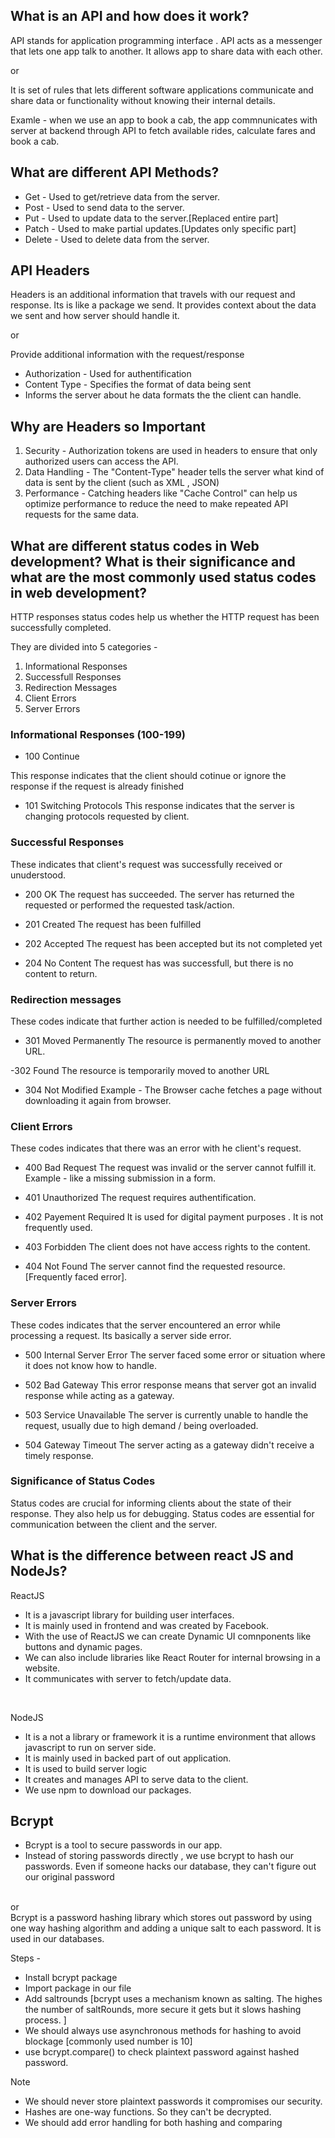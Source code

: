 ## What is an API and how does it work?

API stands for application programming interface . API acts as a messenger that lets one app talk to another. It allows app to share data with each other.

or

It is set of rules that lets different software applications communicate and share data or functionality without knowing their internal details.

Examle - when we use an app to book a cab, the app commnunicates with server at backend through API to fetch available rides, calculate fares and book a cab.

## What are different API Methods?

- Get - Used to get/retrieve data from the server.
- Post - Used to send data to the server.
- Put - Used to update data to the server.[Replaced entire part]
- Patch - Used to make partial updates.[Updates only specific part]
- Delete - Used to delete data from the server.

## API Headers

Headers is an additional information that travels with our request and response. Its is like a package we send. It provides context about the data we sent and how server should handle it.

or

Provide additional information with the request/response

- Authorization - Used for authentification
- Content Type - Specifies the format of data being sent
- Informs the server about he data formats the the client can handle.

## Why are Headers so Important

1. Security - Authorization tokens are used in headers to ensure that only authorized users can access the API.
2. Data Handling - The "Content-Type" header tells the server what kind of data is sent by the client (such as XML , JSON)
3. Performance - Catching headers like "Cache Control" can help us optimize performance to reduce the need to make repeated API requests for the same data.

## ⁠What are different status codes in Web development? What is their significance and what are the most commonly used status codes in web development?

HTTP responses status codes help us whether the HTTP request has been successfully completed.

They are divided into 5 categories -

1. Informational Responses
2. Successfull Responses
3. Redirection Messages
4. Client Errors
5. Server Errors

### Informational Responses (100-199)

- 100 Continue

This response indicates that the client should cotinue or ignore the response if the request is already finished

- 101 Switching Protocols
  This response indicates that the server is changing protocols requested by client.

### Successful Responses

These indicates that client's request was successfully received or unuderstood.

- 200 OK
  The request has succeeded. The server has returned the requested or performed the requested task/action.

- 201 Created
  The request has been fulfilled

- 202 Accepted
  The request has been accepted but its not completed yet

- 204 No Content
  The request has was successfull, but there is no content to return.

### Redirection messages

These codes indicate that further action is needed to be fulfilled/completed

- 301 Moved Permanently
  The resource is permanently moved to another URL.

-302 Found
The resource is temporarily moved to another URL

- 304 Not Modified
  Example - The Browser cache fetches a page without downloading it again from browser.

### Client Errors

These codes indicates that there was an error with he client's request.

- 400 Bad Request
  The request was invalid or the server cannot fulfill it.
  Example - like a missing submission in a form.

- 401 Unauthorized
  The request requires authentification.

- 402 Payement Required
  It is used for digital payment purposes . It is not frequently used.

- 403 Forbidden
  The client does not have access rights to the content.

- 404 Not Found
  The server cannot find the requested resource.[Frequently faced error].

### Server Errors

These codes indicates that the server encountered an error while processing a request. Its basically a server side error.

- 500 Internal Server Error
  The server faced some error or situation where it does not know how to handle.

- 502 Bad Gateway
  This error response means that server got an invalid response while acting as a gateway.

- 503 Service Unavailable
  The server is currently unable to handle the request, usually due to high demand / being overloaded.

- 504 Gateway Timeout
  The server acting as a gateway didn't receive a timely response.

### Significance of Status Codes

Status codes are crucial for informing clients about the state of their response.
They also help us for debugging.
Status codes are essential for communication between the client and the server. 


## What is the difference between react JS and NodeJs?

ReactJS
<br>
- It is a javascript library for building user interfaces.
- It is mainly used in frontend and was created by Facebook.
- With the use of ReactJS we can create Dynamic UI comnponents like buttons and dynamic pages.
- We can also include libraries like React Router for internal browsing in a website.
- It communicates with server to fetch/update data.
  
<br>

NodeJS

- It is a not a library or framework it is a runtime environment that allows javascript to run on server side.
- It is mainly used in backed part of out application.
- It is used to build server logic
- It creates and manages API to serve data to the client.
- We use npm to download our packages.
  


## Bcrypt

- Bcrypt is a tool to secure passwords in our app.
- Instead of storing passwords directly , we use bcrypt to hash our passwords. Even if someone hacks our database, they can't figure out our original password
<br>
or
<br>
Bcrypt is a password hashing library which stores out password by using one way hashing algorithm and adding a unique salt to each password. It is used in our databases.

Steps - 

- Install bcrypt package
- Import package in our file
- Add saltrounds [bcrypt uses a mechanism known as salting. The highes the number of saltRounds, more secure it gets but it slows hashing process. ]
- We should always use asynchronous methods for hashing to avoid blockage [commonly used number is 10]
- use bcrypt.compare() to check plaintext password against hashed password.

Note
- We should never store plaintext passwords it compromises our security.
- Hashes are one-way functions. So they can't be decrypted.
- We should add error handling for both hashing and comparing
